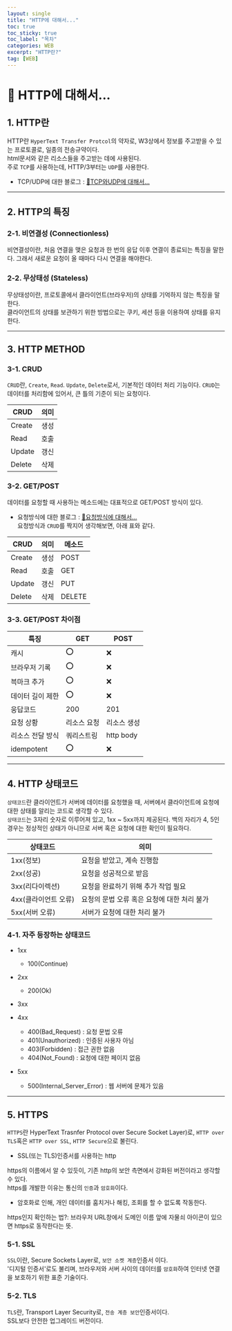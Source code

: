 ```yaml
---
layout: single
title: "HTTP에 대해서..."
toc: true
toc_sticky: true
toc_label: "목차"
categories: WEB
excerpt: "HTTP란?"
tag: [WEB]
---
```


# 📘 HTTP에 대해서...
## 1. HTTP란
HTTP란 `HyperText Transfer Protcol`의 약자로, W3상에서 정보를 주고받을 수 있는 프로토콜로, 일종의 전송규약이다.  
html문서와 같은 리소스들을 주고받는 데에 사용된다.  
주로 `TCP`를 사용하는데, HTTP/3부터는 `UDP`를 사용한다.  
- TCP/UDP에 대한 블로그 : [📘TCP와UDP에 대해서...](https://hellojunho.github.io/web/TCP%EC%99%80UDP/)

--- 

## 2. HTTP의 특징
### 2-1. 비연결성 (Connectionless)
비연결성이란, 처음 연결을 맺은 요청과 한 번의 응답 이후 연결이 종료되는 특징을 말한다. 
그래서 새로운 요청이 올 때마다 다시 연결을 해야한다.  

### 2-2. 무상태성 (Stateless)
무상태성이란, 프로토콜에서 클라이언트(브라우저)의 상태를 기억하지 않는 특징을 말한다.  
클라이언트의 상태를 보관하기 위한 방법으로는 쿠키, 세션 등을 이용하여 상태를 유지한다.

---
## 3. HTTP METHOD
### 3-1. CRUD
`CRUD`란, `Create`, `Read`. `Update`, `Delete`로서, 기본적인 데이터 처리 기능이다. `CRUD`는 데이터를 처리함에 있어서, 큰 틀의 기준이 되는 요청이다.

|CRUD|의미|
|------|---|
|Create|생성|
|Read|호출|
|Update|갱신|
|Delete|삭제|

### 3-2. GET/POST
데이터를 요청할 때 사용하는 메소드에는 대표적으로 GET/POST 방식이 있다.  
- 요청방식에 대한 블로그 : [📘요청방식에 대해서...](https://hellojunho.github.io/web/%EC%9A%94%EC%B2%AD%EB%B0%A9%EC%8B%9D/)  
요청방식과 `CRUD`를 짝지어 생각해보면, 아래 표와 같다.

|CRUD|의미|메소드|
|------|---|---|
|Create|생성|POST|
|Read|호출|GET|
|Update|갱신|PUT|
|Delete|삭제|DELETE|

### 3-3. GET/POST 차이점

|특징|GET|POST|
|---|---|---|
|캐시|⭕️|❌|
|브라우저 기록|⭕️|❌|
|븍마크 추가|⭕️|❌|
|데이터 길이 제한|⭕️|❌|
|웅답코드|200|201|
|요청 상황|리소스 요청|리소스 생성|
|리소스 전달 방식|쿼리스트링|http body|
|idempotent|⭕️|❌|


---
## 4. HTTP 상태코드
`상태코드`란 클라이언트가 서버에 데이터를 요청했을 때, 서버에서 클라이언트에 요청에 대한 상태를 알리는 코드로 생각할 수 있다.  
`상태코드`는 3자리 숫자로 이루어져 있고, 1xx ~ 5xx까지 제공된다.  백의 자리가 4, 5인 경우는 정상적인 상태가 아니므로 서버 혹은 요청에 대한 확인이 필요하다.  

|상태코드|의미|
|------|---|
|1xx(정보)|요청을 받았고, 계속 진행함|
|2xx(성공)|요청을 성공적으로 받음|
|3xx(리다이렉션)|요청을 완료하기 위해 추가 작업 필요|
|4xx(클라이언트 오류)|요청의 문법 오류 혹은 요청에 대한 처리 불가|
|5xx(서버 오류)|서버가 요청에 대한 처리 불가|

### 4-1. 자주 등장하는 상태코드
- 1xx 
    - 100(Continue)
- 2xx 
    - 200(Ok)
- 3xx 

- 4xx 
    - 400(Bad_Request) : 요청 문법 오류
    - 401(Unauthorized) : 인증된 사용자 아님
    - 403(Forbidden) : 접근 권한 없음
    - 404(Not_Found) : 요청에 대한 페이지 없음
- 5xx
    - 500(Internal_Server_Error) : 웹 서버에 문제가 있음

---
## 5. HTTPS
`HTTPS`란 HyperText Trasnfer Protocol over Secure Socket Layer)로, `HTTP over TLS`혹은 `HTTP over SSL`, `HTTP Secure`으로 불린다.  
- SSL(또는 TLS)인증서를 사용하는 http  

https의 이름에서 알 수 있듯이, 기존 http의 보안 측면에서 강화된 버전이라고 생각할 수 있다.  
https를 개발한 이유는 통신의 `인증`과 `암호화`이다.  
- 암호화로 인해, 개인 데이터를 훔치거나 해킹, 조회를 할 수 없도록 작동한다.  

https인지 확인하는 법?: 브라우저 URL창에서 도메인 이름 앞에 자물쇠 아이콘이 있으면 https로 동작한다는 뜻.  

### 5-1. SSL
`SSL`이란, Secure Sockets Layer로, `보안 소켓 계층`인증서 이다.  
'디지털 인증서'로도 불리며, 브라우저와 서버 사이의 데이터를 `암호화`하여 인터넷 연결을 보호하기 위한 표준 기술이다.  

### 5-2. TLS
`TLS`란, Transport Layer Security로, `전송 계층 보안`인증서이다.  
SSL보다 안전한 업그레이드 버전이다.  